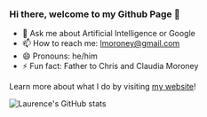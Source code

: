### Hi there, welcome to my Github Page 👋

- 💬 Ask me about Artificial Intelligence or Google
- 📫 How to reach me: lmoroney@gmail.com
- 😄 Pronouns: he/him
- ⚡ Fun fact: Father to Chris and Claudia Moroney

Learn more about what I do by visiting [my website](https://laurencemoroney.com/)!

![Laurence's GitHub stats](https://github-readme-stats.vercel.app/api?username=lmoroney&show_icons=true&theme=great-gatsby)

<!--
**lmoroney/lmoroney** is a ✨ _special_ ✨ repository because its `README.md` (this file) appears on your GitHub profile.
-->

